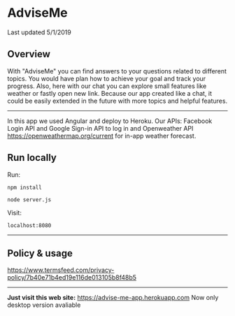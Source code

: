 
# AdviseMe

  

  

Last updated 5/1/2019

## Overview

With "AdviseMe" you can find answers to your questions related to different topics. You would have plan how to achieve your goal and track your progress. Also, here with our chat you can explore small features like weather or fastly open new link. Because our app created like a chat, it could be easily extended in the future with more topics and helpful features.

  

________________________________________

  
  
  

In this app we used Angular and deploy to Heroku. Our APIs: Facebook Login API and Google Sign-in API to log in and Openweather API https://openweathermap.org/current for in-app weather forecast.

  

## Run locally

Run:

`npm install`

`node server.js`

Visit:

`localhost:8080`

________________________________________
## Policy & usage
https://www.termsfeed.com/privacy-policy/7b40e71b4ed19e116de013105b8f48b5

  

  
________________________________________
**Just visit this web site:** https://advise-me-app.herokuapp.com
Now only desktop version avaliable